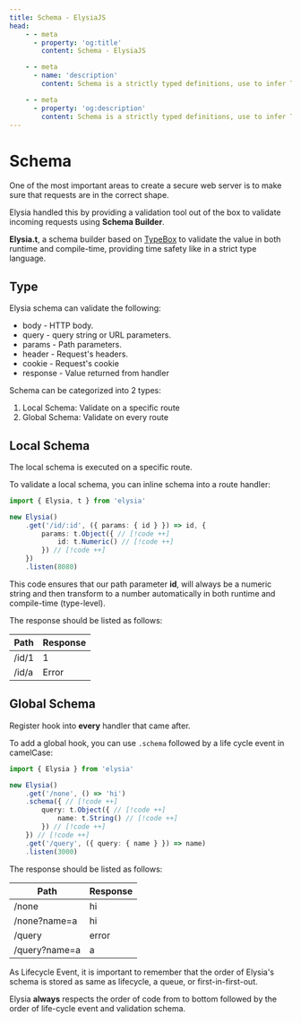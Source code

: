 ```yaml
---
title: Schema - ElysiaJS
head:
    - - meta
      - property: 'og:title'
        content: Schema - ElysiaJS

    - - meta
      - name: 'description'
        content: Schema is a strictly typed definitions, use to infer TypeScript's type and data validation of an incoming request and outgoing response. Elysia's schema validation are based on Sinclair's TypeBox, a TypeScript library for data validation.

    - - meta
      - property: 'og:description'
        content: Schema is a strictly typed definitions, use to infer TypeScript's type and data validation of an incoming request and outgoing response. Elysia's schema validation are based on Sinclair's TypeBox, a TypeScript library for data validation.
---
```


# Schema

One of the most important areas to create a secure web server is to make sure that requests are in the correct shape.

Elysia handled this by providing a validation tool out of the box to validate incoming requests using **Schema Builder**.

**Elysia.t**, a schema builder based on [TypeBox](https://github.com/sinclairzx81/typebox) to validate the value in both runtime and compile-time, providing time safety like in a strict type language.

## Type

Elysia schema can validate the following:

-   body - HTTP body.
-   query - query string or URL parameters.
-   params - Path parameters.
-   header - Request's headers.
-   cookie - Request's cookie
-   response - Value returned from handler

Schema can be categorized into 2 types:

1. Local Schema: Validate on a specific route
2. Global Schema: Validate on every route

## Local Schema

The local schema is executed on a specific route.

To validate a local schema, you can inline schema into a route handler:

```typescript
import { Elysia, t } from 'elysia'

new Elysia()
    .get('/id/:id', ({ params: { id } }) => id, {
        params: t.Object({ // [!code ++]
            id: t.Numeric() // [!code ++]
        }) // [!code ++]
    })
    .listen(8080)
```

This code ensures that our path parameter **id**, will always be a numeric string and then transform to a number automatically in both runtime and compile-time (type-level).

The response should be listed as follows:

| Path  | Response |
| ----- | -------- |
| /id/1 | 1        |
| /id/a | Error    |

## Global Schema

Register hook into **every** handler that came after.

To add a global hook, you can use `.schema` followed by a life cycle event in camelCase:

```typescript
import { Elysia } from 'elysia'

new Elysia()
    .get('/none', () => 'hi')
    .schema({ // [!code ++]
        query: t.Object({ // [!code ++]
            name: t.String() // [!code ++]
        }) // [!code ++]
    }) // [!code ++]
    .get('/query', ({ query: { name } }) => name)
    .listen(3000)
```

The response should be listed as follows:

| Path          | Response |
| ------------- | -------- |
| /none         | hi       |
| /none?name=a  | hi       |
| /query        | error    |
| /query?name=a | a        |

As Lifecycle Event, it is important to remember that the order of Elysia's schema is stored as same as lifecycle, a queue, or first-in-first-out.

Elysia **always** respects the order of code from to bottom followed by the order of life-cycle event and validation schema.
